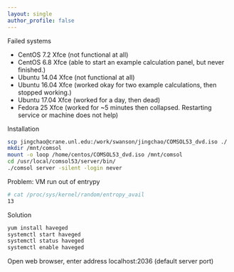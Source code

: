 ```yaml
---
layout: single
author_profile: false
---
```



Failed systems
- CentOS 7.2 Xfce (not functional at all)
- CentOS 6.8 Xfce (able to start an example calculation panel, but never finished.)
- Ubuntu 14.04 Xfce (not functional at all)
- Ubuntu 16.04 Xfce (worked okay for two example calculations, then stopped working.)
- Ubuntu 17.04 Xfce (worked for a day, then dead)
- Fedora 25 Xfce (worked for ~5 minutes then collapsed. Restarting service or machine does not help)

Installation
```bash
scp jingchao@crane.unl.edu:/work/swanson/jingchao/COMSOL53_dvd.iso ./
mkdir /mnt/comsol
mount -o loop /home/centos/COMSOL53_dvd.iso /mnt/comsol
cd /usr/local/comsol53/server/bin/
./comsol server -silent -login never
```

Problem: VM run out of entrypy
```bash
# cat /proc/sys/kernel/random/entropy_avail
13
```

Solution
```bash
yum install haveged
systemctl start haveged
systemctl status haveged
systemctl enable haveged
```

Open web browser, enter address localhost:2036 (default server port)
